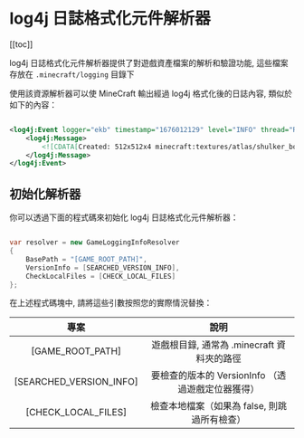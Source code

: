 # log4j 日誌格式化元件解析器

[[toc]]

log4j 日誌格式化元件解析器提供了對遊戲資產檔案的解析和驗證功能, 這些檔案存放在
`.minecraft/logging` 目錄下

使用該資源解析器可以使 MineCraft 輸出經過 log4j 格式化後的日誌內容, 類似於如下的內容：

```xml

<log4j:Event logger="ekb" timestamp="1676012129" level="INFO" thread="Render thread">
    <log4j:Message>
        <![CDATA[Created: 512x512x4 minecraft:textures/atlas/shulker_boxes.png-atlas]]>
    </log4j:Message>
</log4j:Event>

```

## 初始化解析器

你可以透過下面的程式碼來初始化 log4j 日誌格式化元件解析器：

```c#

var resolver = new GameLoggingInfoResolver
{
    BasePath = "[GAME_ROOT_PATH]",
    VersionInfo = [SEARCHED_VERSION_INFO],
    CheckLocalFiles = [CHECK_LOCAL_FILES]
};

```

在上述程式碼塊中, 請將這些引數按照您的實際情況替換：

|           專案            |               說明                |
|:-----------------------:|:-------------------------------:|
|    [GAME_ROOT_PATH]     |   遊戲根目錄, 通常為 .minecraft 資料夾的路徑   |
| [SEARCHED_VERSION_INFO] | 要檢查的版本的 VersionInfo （透過遊戲定位器獲得） |
|   [CHECK_LOCAL_FILES]   |    檢查本地檔案（如果為 false, 則跳過所有檢查）    |
